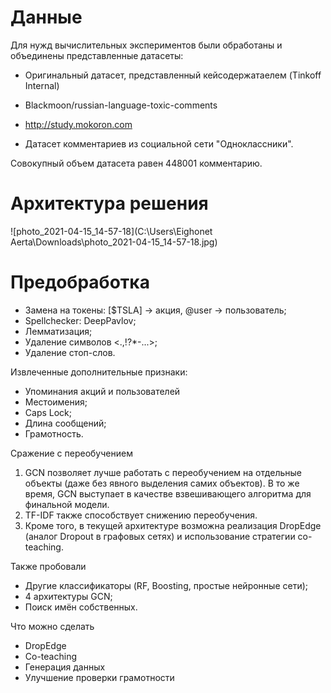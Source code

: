 

# Данные

Для нужд вычислительных экспериментов были обработаны и объединены представленные датасеты:

- Оригинальный датасет, представленный кейсодержатаелем (Tinkoff Internal)

- Blackmoon/russian-language-toxic-comments
- http://study.mokoron.com
- Датасет комментариев из социальной сети "Одноклассники".

Совокупный объем датасета равен 448001 комментарию.

# Архитектура решения

![photo_2021-04-15_14-57-18](C:\Users\Eighonet Aerta\Downloads\photo_2021-04-15_14-57-18.jpg)

# Предобработка

- Замена на токены: [$TSLA] → акция, @user → пользователь;
- Spellchecker: DeepPavlov;
- Лемматизация;
- Удаление символов <.,!?*-...>;
- Удаление стоп-слов.

Извлеченные дополнительные признаки:

- Упоминания акций и пользователей
- Местоимения;
- Caps Lock;
- Длина сообщений;
- Грамотность.

Сражение с переобучением

1. GCN позволяет лучше работать с переобучением на отдельные объекты (даже без явного выделения самих объектов). В то же время, GCN выступает в качестве взвешивающего алгоритма для финальной модели.
2. TF-IDF также способствует снижению переобучения.
3. Кроме того, в текущей архитектуре возможна реализация DropEdge (аналог Dropout в графовых сетях) и использование стратегии co-teaching.

Также пробовали

- Другие классификаторы (RF, Boosting, простые нейронные сети);
- 4 архитектуры GCN;
- Поиск имён собственных.

Что можно сделать

- DropEdge
- Co-teaching
- Генерация данных
- Улучшение проверки грамотности
